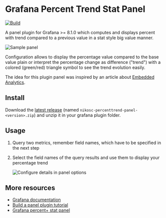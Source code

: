 # Grafana Percent Trend Stat Panel

[![Build](https://github.com/nikos/grafana-percent-trend-panel/workflows/CI/badge.svg)](https://github.com/nikos/grafana-percent-trend-panel/actions?query=workflow%3A%22CI%22)

A panel plugin for Grafana >= 8.1.0 which computes and displays percent with trend compared to a previous value in a 
stat style big value manner.

![Sample panel](https://raw.githubusercontent.com/nikos/grafana-percent-trend-panel/main/src/img/screenshots/panel-demo.png)

Configuration allows to display the percentage value compared to the base value plain or
interpret the percentage change as difference ("trend") with a colored (green/red) triangle symbol
to see the trend evolution easily.

The idea for this plugin panel was inspired by an article about [Embedded Analytics](https://www.revealbi.io/glossary/embedded-analytics).

## Install

Download the [latest release](https://github.com/nikos/grafana-percent-trend-panel/releases) (named 
`nikosc-percenttrend-panel-<version>.zip`) and unzip it in your grafana plugin folder.

## Usage

1. Query two metrics, remember field names, which have to be specified in the next step

2. Select the field names of the query results and use them to display your percentage trend

   ![Configure details in panel options](https://raw.githubusercontent.com/nikos/grafana-percent-trend-panel/main/src/img/screenshots/panel-options.png)

## More resources

- [Grafana documentation](https://grafana.com/docs/)
- [Build a panel plugin tutorial](https://grafana.com/tutorials/build-a-panel-plugin)
- [Grafana percent+ stat panel](https://github.com/JeanBaptisteWATENBERG/grafana-percent-plus)
